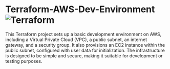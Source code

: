 # Terraform-AWS-Dev-Environment ![Terraform](https://github.com/user-attachments/assets/2ad85b62-34a2-4ea6-942e-86e7ad685be7)

This Terraform project sets up a basic development environment on AWS, including a Virtual Private Cloud (VPC), a public subnet, an internet gateway, and a security group. It also provisions an EC2 instance within the public subnet, configured with user data for initialization. The infrastructure is designed to be simple and secure, making it suitable for development or testing purposes.
